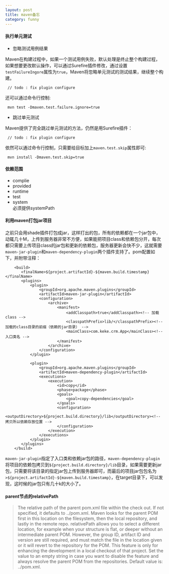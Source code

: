 ```yaml
---
layout: post  
title: maven备忘 
category: funny  
---
```


#### 执行单元测试

 * 忽略测试用例结果
 
 Maven在构建过程中，如果一个测试用例失败，默认处理是终止整个构建过程，如果想要更改默认操作，可以通过Surefire插件修改，通过设置`testFailureIngore`属性为`true`，Maven将忽略单元测试的测试结果，继续整个构建。
 
~~~~  
 // todo : fix plugin configure  
~~~~
 
 还可以通过命令行控制:  
 
~~~~  
 mvn test -Dmaven.test.failure.ignore=true  
~~~~
 
 * 跳过单元测试
 
 Maven提供了完全跳过单元测试的方法，仍然是用Surefire插件：
 
~~~~  
 // todo : fix plugin configure  
~~~~
 
 
 依然可以通过命令行控制，只需要给目标加上`maven.test.skip`属性即可:  
 
~~~~  
 mvn install -Dmaven.test.skip=true  
~~~~
 
#### 依赖范围

 * complie
 * provided
 * runtime
 * test
 * system  
 必须提供systemPath

#### 利用maven打包jar项目

之前只会用shade插件打包成jar，这样打出的包，所有的依赖都在一个jar包中，动辄几十M，上传到服务器非常不方便，如果能把项目class和依赖包分开，每次都只需要上传项目class的jar包和更新的依赖包，服务器更新会快不少，这就需要`maven-jar-plugin`和`maven-dependency-plugin`两个插件支持了。pom配置如下，并附带注释：

~~~~  
    <build>  
       <finalName>${project.artifactId}-${maven.build.timestamp}</finalName>  
       <plugins>  
           <plugin>
               <groupId>org.apache.maven.plugins</groupId>
               <artifactId>maven-jar-plugin</artifactId>
               <configuration>
                   <archive>
                       <manifest>
                           <addClasspath>true</addClasspath><!-- 加载class -->
                           <classpathPrefix>lib/</classpathPrefix><!-- 加载的class目录的前缀（依赖的jar目录） -->
                           <mainClass>com.keke.crm.App</mainClass><!-- 入口类名 -->
                       </manifest>
                   </archive>
               </configuration>
           </plugin>

           <plugin>
               <groupId>org.apache.maven.plugins</groupId>
               <artifactId>maven-dependency-plugin</artifactId>
               <executions>
                   <execution>
                       <id>copy</id>
                       <phase>package</phase>
                       <goals>
                           <goal>copy-dependencies</goal>
                       </goals>
                       <configuration>
                           <outputDirectory>${project.build.directory}/lib</outputDirectory><!-- 拷贝所以依赖存放位置 -->
                       </configuration>
                   </execution>
               </executions>
           </plugin>
       </plugins>
    </build>

~~~~  

`maven-jar-plugin`指定了入口类和依赖jar包的路径，`maven-dependency-plugin` 将项目的依赖包拷贝到`${project.build.directory}/lib`目录，如果需要更新jar包，只需要将该目录的指定jar包上传到服务器即可，而最后的项目jar包包名为`>${project.artifactId}-${maven.build.timestamp}`，在target目录下，可以发现，这时候的jar包只有几十k的大小了。

#### parent节点的relativePath

>The relative path of the parent pom.xml file within the check out. If not specified, it defaults to ../pom.xml. Maven looks for the parent POM first in this location on the filesystem, then the local repository, and lastly in the remote repo. relativePath allows you to select a different location, for example when your structure is flat, or deeper without an intermediate parent POM. However, the group ID, artifact ID and version are still required, and must match the file in the location given or it will revert to the repository for the POM. This feature is only for enhancing the development in a local checkout of that project. Set the value to an empty string in case you want to disable the feature and always resolve the parent POM from the repositories. 
Default value is: ../pom.xml.



